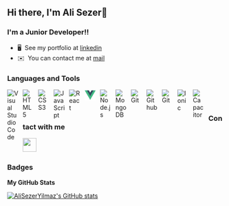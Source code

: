 ## Hi there, I'm Ali Sezer👋

### I'm a Junior Developer!!
* 🖥️  See my portfolio at [linkedin](http://www.linkedin.com/in/aliszrylmz/)
* ✉️  You can contact me at [mail](mailto:yilmazalisezer@gmail.com)


### Languages and Tools
<p align=""left>
<img align="left" alt="Visual Studio Code" width="26px" src="https://cdn.jsdelivr.net/gh/devicons/devicon/icons/vscode/vscode-original.svg" style="padding-right:10px;" />
<img align="left" alt="HTML5" width="26px" src="https://cdn.jsdelivr.net/gh/devicons/devicon/icons/html5/html5-original.svg" style="padding-right:10px;" />
<img align="left" alt="CSS3" width="26px" src="https://cdn.jsdelivr.net/gh/devicons/devicon/icons/css3/css3-original.svg" style="padding-right:10px;" />
<img align="left" alt="JavaScript" width="26px" src="https://cdn.jsdelivr.net/gh/devicons/devicon/icons/javascript/javascript-original.svg" style="padding-right:10px;" />
<img align="left" alt="React" width="26px" src="https://cdn.jsdelivr.net/gh/devicons/devicon/icons/react/react-original.svg" style="padding-right:10px;" />
<img align="left" alt="Vue" width="26px" src="https://raw.githubusercontent.com/devicons/devicon/1119b9f84c0290e0f0b38982099a2bd027a48bf1/icons/vuejs/vuejs-original.svg" style="padding-right:10px;" >
<img align="left" alt="Node.js" width="26px" src="https://cdn.jsdelivr.net/gh/devicons/devicon/icons/nodejs/nodejs-original.svg" style="padding-right:10px;" />
<img align="left" alt="MongoDB" width="26px" src="https://cdn.jsdelivr.net/gh/devicons/devicon/icons/mongodb/mongodb-original.svg" style="padding-right:10px;" />
<img align="left" alt="Git" width="26px" src="https://cdn.jsdelivr.net/gh/devicons/devicon/icons/git/git-original.svg" style="padding-right:10px;" />
  <img align="left" alt="Github" width="26px" src="https://cdn.jsdelivr.net/npm/simple-icons@3.13.0/icons/github.svg" style="padding-right:10px;" />
  <img align="left" alt="Git" width="26px" src="https://cdn.jsdelivr.net/npm/simple-icons@3.13.0/icons/bitbucket.svg" style="padding-right:10px;" />
<img align="left" alt="Ionic" width="26px" src="https://cdn.jsdelivr.net/npm/simple-icons@3.13.0/icons/ionic.svg" style="padding-right:10px;" />
<img align="left" alt="Capacitor" width="26px" src="https://img.icons8.com/ios-glyphs/512/capacitor-symbol.png" style="padding-right:10px;" /></p>
<br />
<br />

### Contact with me

<p align="left"><a href="https://www.linkedin.com/in/aliszrylmz" target="_blank" rel="noreferrer"><img src="https://raw.githubusercontent.com/danielcranney/readme-generator/main/public/icons/socials/linkedin.svg" width="32" height="32" /></a></p>

### Badges

<b>My GitHub Stats</b>

<a href="http://www.github.com/AliSezerYilmaz"><img src="https://github-readme-stats.vercel.app/api?username=AliSezerYilmaz&show_icons=true&hide=&count_private=true&title_color=0891b2&text_color=ffffff&icon_color=0891b2&bg_color=1c1917&hide_border=true&show_icons=true" alt="AliSezerYilmaz's GitHub stats" /></a>
